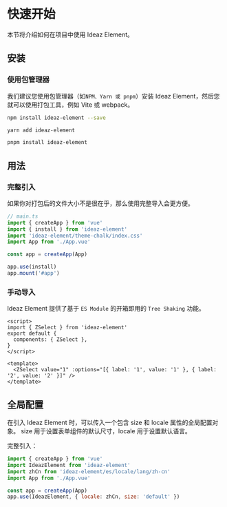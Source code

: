 # 快速开始
本节将介绍如何在项目中使用 Ideaz Element。

## 安装

### 使用包管理器
我们建议您使用包管理器（如`NPM、Yarn 或 pnpm`）安装 Ideaz Element，然后您就可以使用打包工具，例如 Vite 或 webpack。

``` sh
npm install ideaz-element --save
```

```sh
yarn add ideaz-element
```

```sh
pnpm install ideaz-element
```

## 用法
### 完整引入
如果你对打包后的文件大小不是很在乎，那么使用完整导入会更方便。

```js
// main.ts
import { createApp } from 'vue'
import { install } from 'ideaz-element'
import 'ideaz-element/theme-chalk/index.css'
import App from './App.vue'

const app = createApp(App)

app.use(install)
app.mount('#app')
```

### 手动导入
Ideaz Element 提供了基于 `ES Module` 的开箱即用的 `Tree Shaking` 功能。

```vue
<script>
import { ZSelect } from 'ideaz-element'
export default {
  components: { ZSelect },
}
</script>

<template>
  <ZSelect value="1" :options="[{ label: '1', value: '1' }, { label: '2', value: '2' }]" />
</template>
```

## 全局配置
在引入 Ideaz Element 时，可以传入一个包含 size 和 locale 属性的全局配置对象。 size 用于设置表单组件的默认尺寸，locale 用于设置默认语言。

完整引入：

```js
import { createApp } from 'vue'
import IdeazElement from 'ideaz-element'
import zhCn from 'ideaz-element/es/locale/lang/zh-cn'
import App from './App.vue'

const app = createApp(App)
app.use(IdeazElement, { locale: zhCn, size: 'default' })
```
